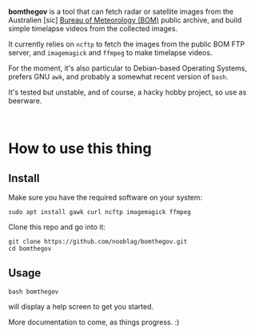 **bomthegov** is a tool that can fetch radar or satellite images from the Australien [sic] [Bureau of Meteorology (BOM)](http://www.bom.gov.au/) public archive, and build simple timelapse videos from the collected images.

It currently relies on `ncftp` to fetch the images from the public BOM FTP server, and `imagemagick` and `ffmpeg` to make timelapse videos.

For the moment, it's also particular to Debian-based Operating Systems, prefers GNU `awk`, and probably a somewhat recent version of `bash`.

It's tested but unstable, and of course, a hacky hobby project, so use as beerware.

<br/>

# How to use this thing



## Install

Make sure you have the required software on your system:

```
sudo apt install gawk curl ncftp imagemagick ffmpeg
```

Clone this repo and go into it:

```
git clone https://github.com/nooblag/bomthegov.git
cd bomthegov
```

## Usage

```
bash bomthegov
```

will display a help screen to get you started.

More documentation to come, as things progress. :)
